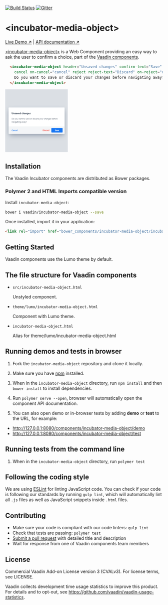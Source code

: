 [![Build Status](https://travis-ci.org/vaadin/incubator-media-object.svg?branch=master)](https://travis-ci.org/vaadin/incubator-media-object)
[![Gitter](https://badges.gitter.im/Join%20Chat.svg)](https://gitter.im/vaadin/web-components?utm_source=badge&utm_medium=badge&utm_campaign=pr-badge)

# &lt;incubator-media-object&gt;

[Live Demo ↗](https://vaadin.com/directory/component/vaadinincubator-element/html-examples)
|
[API documentation ↗](https://vaadin.com/directory/component/vaadinincubator-element/html-api)


[&lt;incubator-media-object&gt;](https://vaadin.com/directory/component/vaadinincubator-element) is a Web Component providing an easy way to ask the user to confirm a choice, part of the [Vaadin components](https://vaadin.com/components).

```html
  <incubator-media-object header="Unsaved changes" confirm-text="Save" on-confirm="save"
    cancel on-cancel="cancel" reject reject-text="Discard" on-reject="discard">
    Do you want to save or discard your changes before navigating away?
  </incubator-media-object>
```

[<img src="https://raw.githubusercontent.com/vaadin/incubator-media-object/master/screenshot.png" width="200" alt="Screenshot of incubator-media-object">](https://vaadin.com/directory/component/vaadinincubator-element)


## Installation

The Vaadin Incubator components are distributed as Bower packages.

### Polymer 2 and HTML Imports compatible version

Install `incubator-media-object`:

```sh
bower i vaadin/incubator-media-object --save
```

Once installed, import it in your application:

```html
<link rel="import" href="bower_components/incubator-media-object/incubator-media-object.html">
```

## Getting Started

Vaadin components use the Lumo theme by default.

## The file structure for Vaadin components

- `src/incubator-media-object.html`

  Unstyled component.

- `theme/lumo/incubator-media-object.html`

  Component with Lumo theme.

- `incubator-media-object.html`

  Alias for theme/lumo/incubator-media-object.html


## Running demos and tests in browser

1. Fork the `incubator-media-object` repository and clone it locally.

1. Make sure you have [npm](https://www.npmjs.com/) installed.

1. When in the `incubator-media-object` directory, run `npm install` and then `bower install` to install dependencies.

1. Run `polymer serve --open`, browser will automatically open the component API documentation.

1. You can also open demo or in-browser tests by adding **demo** or **test** to the URL, for example:

  - http://127.0.0.1:8080/components/incubator-media-object/demo
  - http://127.0.0.1:8080/components/incubator-media-object/test


## Running tests from the command line

1. When in the `incubator-media-object` directory, run `polymer test`


## Following the coding style

We are using [ESLint](http://eslint.org/) for linting JavaScript code. You can check if your code is following our standards by running `gulp lint`, which will automatically lint all `.js` files as well as JavaScript snippets inside `.html` files.


## Contributing

  - Make sure your code is compliant with our code linters: `gulp lint`
  - Check that tests are passing: `polymer test`
  - [Submit a pull request](https://www.digitalocean.com/community/tutorials/how-to-create-a-pull-request-on-github) with detailed title and description
  - Wait for response from one of Vaadin components team members


## License

Commercial Vaadin Add-on License version 3 (CVALv3). For license terms, see LICENSE.

Vaadin collects development time usage statistics to improve this product. For details and to opt-out, see https://github.com/vaadin/vaadin-usage-statistics.
